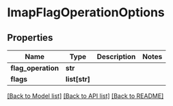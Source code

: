 # ImapFlagOperationOptions

## Properties
Name | Type | Description | Notes
------------ | ------------- | ------------- | -------------
**flag_operation** | **str** |  | 
**flags** | **list[str]** |  | 

[[Back to Model list]](../README#documentation-for-models) [[Back to API list]](../README#documentation-for-api-endpoints) [[Back to README]](../README)


